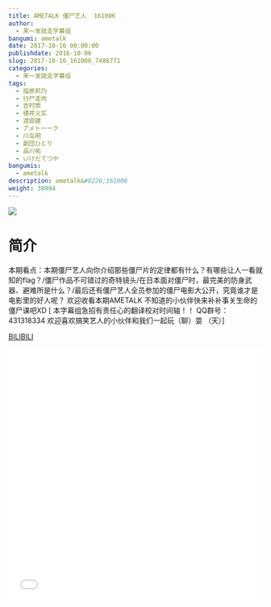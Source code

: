 ```yaml
---
title: AMETALK 僵尸艺人  161006
author: 
  - 来一发就走字幕组
bangumi: ametalk
date: 2017-10-16 00:00:00
publishdate: 2016-10-06
slug: 2017-10-16_161006_7486771
categories: 
  - 来一发就走字幕组
tags: 
  - 指原莉乃
  - 行尸走肉
  - 吉村崇
  - 德井义实
  - 渡部建
  - アメトーーク
  - 川岛明
  - 劇団ひとり
  - 品川祐
  - いけだてつや
bangumis: 
  - ametalk
description: ametalk&#8226;161006
weight: 38994
---
```


![](https://i.imgur.com/Y4LIDVp.jpg)

# 简介  
本期看点：本期僵尸艺人向你介绍那些僵尸片的定律都有什么？有哪些让人一看就知的flag？/僵尸作品不可错过的奇特镜头/在日本面对僵尸时，最完美的防身武器、避难所是什么？/最后还有僵尸艺人全员参加的僵尸电影大公开，究竟谁才是电影里的好人呢？
欢迎收看本期AMETALK 不知道的小伙伴快来补补事关生命的僵尸课吧XD
[ 本字幕组急招有责任心的翻译校对时间轴！！ QQ群号：431318334 欢迎喜欢搞笑艺人的小伙伴和我们一起玩（聊）耍 （天）]

  [BILIBILI](https://www.bilibili.com/video/av7486771/)


  <iframe src="//www.bilibili.com/html/html5player.html?cid=12244446&aid=7486771" width="100%" height="500" frameborder="0" allowfullscreen="allowfullscreen"></iframe>
